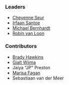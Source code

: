### Leaders
* [Cheyenne Seur](mailto:cheyenne.seur@gmail.com)
* [Irfaan Santoe](mailto:irfaan.santoe@owasp.org)
* [Michael Bernhardt](https://de.linkedin.com/in/michael-bernhardt-cyber)
* [Robin van Loon](mailto:robin.vanloon@owasp.org)

### Contributors
* [Brady Hawkins](https://www.linkedin.com/in/brady-hawkins/)
* [Gjalt Wijma](https://www.linkedin.com/in/gtwijma/)
* Jaiya "JP" Preston
* [Marisa Fagan](https://www.linkedin.com/in/marisafagan/)
* Sebastiaan van der Meer
